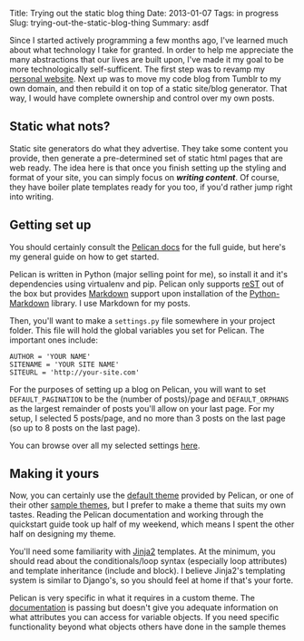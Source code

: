 Title: Trying out the static blog thing
Date: 2013-01-07
Tags: in progress
Slug: trying-out-the-static-blog-thing
Summary: asdf

Since I started actively programming a few months ago, I've learned much about what technology I take for granted. In order to help me appreciate the many abstractions that our lives are built upon, I've made it my goal to be more technologically self-sufficent. The first step was to revamp my [personal website](http://www.sitongpeng.com). Next up was to move my code blog from Tumblr to my own domain, and then rebuild it on top of a static site/blog generator. That way, I would have complete ownership and control over my own posts.

Static what nots?
-----------------
Static site generators do what they advertise. They take some content you provide, then generate a pre-determined set of static html pages that are web ready. The idea here is that once you finish setting up the styling and format of your site, you can simply focus on ***writing content***. Of course, they have boiler plate templates ready for you too, if you'd rather jump right into writing.

Getting set up
--------------
You should certainly consult the [Pelican docs](https://pelican.readthedocs.org) for the full guide, but here's my general guide on how to get started.

Pelican is written in Python (major selling point for me), so install it and it's dependencies using virtualenv and pip. Pelican only supports [reST](http://docutils.sourceforge.net/rst.html) out of the box but provides [Markdown](http://daringfireball.net/projects/markdown/) support upon installation of the [Python-Markdown](http://packages.python.org/Markdown/) library. I use Markdown for my posts.

Then, you'll want to make a `settings.py` file somewhere in your project folder. This file will hold the global variables you set for Pelican. The important ones include:
```
AUTHOR = 'YOUR NAME'
SITENAME = 'YOUR SITE NAME'
SITEURL = 'http://your-site.com'
```
For the purposes of setting up a blog on Pelican, you will want to set `DEFAULT_PAGINATION` to be the (number of posts)/page and `DEFAULT_ORPHANS` as the largest remainder of posts you'll allow on your last page. For my setup, I selected 5 posts/page, and no more than 3 posts on the last page (so up to 8 posts on the last page).

You can browse over all my selected settings [here](https://github.com/stoneG/blarg/blob/master/settings.py).

Making it yours
---------------
Now, you can certainly use the [default theme](https://github.com/getpelican/pelican-themes/blob/master/notmyidea-cms-fr/screenshot.png) provided by Pelican, or one of their other [sample themes](https://github.com/getpelican/pelican-themes/blob/master/waterspill/screenshot.png), but I prefer to make a theme that suits my own tastes. Reading the Pelican documentation and working through the quickstart guide took up half of my weekend, which means I spent the other half on designing my theme.

You'll need some familiarity with [Jinja2](http://jinja.pocoo.org/docs/) templates. At the minimum, you should read about the conditionals/loop syntax (especially loop attributes) and template inheritance (include and block). I believe Jinja2's templating system is similar to Django's, so you should feel at home if that's your forte.

Pelican is very specific in what it requires in a custom theme. The [documentation](http://docs.getpelican.com/en/3.1.1/themes.html) is passing but doesn't give you adequate information on what attributes you can access for variable objects. If you need specific functionality beyond what objects others have done in the sample themes 
